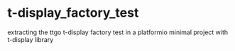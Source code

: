 # t-display_factory_test
extracting the ttgo t-display factory test in a platformio minimal project with t-display library

